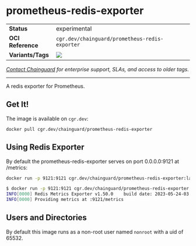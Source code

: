 <!--monopod:start-->
# prometheus-redis-exporter
| | |
| - | - |
| **Status** | experimental |
| **OCI Reference** | `cgr.dev/chainguard/prometheus-redis-exporter` |
| **Variants/Tags** | ![](https://storage.googleapis.com/chainguard-images-build-outputs/summary/prometheus-redis-exporter.svg) |

*[Contact Chainguard](https://www.chainguard.dev/chainguard-images) for enterprise support, SLAs, and access to older tags.*

---
<!--monopod:end-->

A redis exporter for Prometheus.

## Get It!

The image is available on `cgr.dev`:

```
docker pull cgr.dev/chainguard/prometheus-redis-exporter
```

## Using Redis Exporter

By default the prometheus-redis-exporter serves on port 0.0.0.0:9121 at /metrics:

```sh
docker run -p 9121:9121 cgr.dev/chainguard/prometheus-redis-exporter:latest
```

```sh
$ docker run -p 9121:9121 cgr.dev/chainguard/prometheus-redis-exporter:latest
INFO[0000] Redis Metrics Exporter v1.50.0    build date: 2023-05-24-03:16:53    sha1: b5e02003cea4b73054abe29433c264dec16cc1f0    Go: go1.20.4    GOOS: linux    GOARCH: amd64 
INFO[0000] Providing metrics at :9121/metrics   
```

## Users and Directories

By default this image runs as a non-root user named `nonroot` with a uid of 65532.
